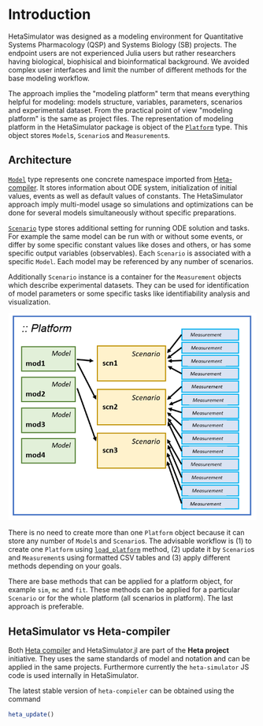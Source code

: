 # Introduction

HetaSimulator was designed as a modeling environment for Quantitative Systems Pharmacology (QSP) and Systems Biology (SB) projects.
The endpoint users are not experienced Julia users but rather researchers having biological, biophisical and bioinformatical background.
We avoided complex user interfaces and limit the number of different methods for the base modeling workflow.

The approach implies the "modeling platform" term that means everything helpful for modeling: models structure, variables, parameters, scenarios and experimental dataset. From the practical point of view "modeling platform" is the same as project files.
The representation of modeling platform in the HetaSimulator package is object of the [`Platform`](@ref) type.
This object stores `Model`s, `Scenario`s and `Measurement`s.

## Architecture

[`Model`](@ref) type represents one concrete namespace imported from [Heta-compiler](https://hetalang.github.io/#/heta-compiler/). It stores information about ODE system, initialization of initial values, events as well as default values of constants. The HetaSimulator approach imply multi-model usage so simulations and optimizations can be done for several models simultaneously without specific preparations.

[`Scenario`](@ref) type stores additional setting for running ODE solution and tasks. For example the same model can be run with or without some events, or differ by some specific constant values like doses and others, or has some specific output variables (observables). Each `Scenario` is associated with a specific `Model`. Each model may be referenced by any number of scenarios.

Additionally `Scenario` instance is a container for the `Measurement` objects which describe experimental datasets. They can be used for identification of model parameters or some specific tasks like identifiability analysis and visualization. 

![platform-scheme](platform-scheme.png)

There is no need to create more than one `Platform` object because it can store any number of `Model`s and `Scenario`s. The advisable workflow is (1) to create one `Platform` using [`load_platform`](@ref) method, (2) update it by `Scenario`s and `Measurement`s using formatted CSV tables and (3) apply different methods depending on your goals.

There are base methods that can be applied for a platform object, for example `sim`, `mc` and `fit`.
These methods can be applied for a particular `Scenario` or for the whole platform (all scenarios in platform).
The last approach is preferable.

## HetaSimulator vs Heta-compiler

Both [Heta compiler](https://hetalang.github.io/#/heta-compiler/) and HetaSimulator.jl are part of the __Heta project__ initiative.
They uses the same standards of model and notation and can be applied in the same projects.
Furthermore currently the `heta-simulator` JS code is used internally in HetaSimulator.

The latest stable version of `heta-compieler` can be obtained using the command

```julia
heta_update()
```
